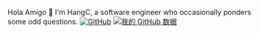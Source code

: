 Hola Amigo 🤣
I'm HangC, a software engineer who occasionally ponders some odd questions.
[![GitHub](https://img.shields.io/badge/dynamic/json?logo=github&label=GitHub&labelColor=495867&color=495867&query=%24.data.totalSubs&url=https%3A%2F%2Fapi.spencerwoo.com%2Fsubstats%2F%3Fsource%3Dgithub%26queryKey%3Dhayschan&style=flat-square)](https://github.com/caicancai)
[![我的 GitHub 数据](https://github-readme-stats.vercel.app/api?username=caicancai)]()

